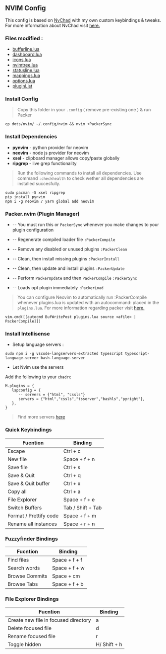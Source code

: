 ## NVIM Config

This config is based on [NvChad](https://github.com/siduck76/NvChad) with my own custom keybindings & tweaks.
<br>
For more information about NvChad visit [here.](https://github.com/siduck76/NvChad/wiki#clone-my-setup)

### Files modified : 
* [bufferline.lua](https://github.com/CTZxVULKAN/dots/blob/main/nvim/lua/plugins/configs/bufferline.lua)
* [dashboard.lua](https://github.com/CTZxVULKAN/dots/blob/main/nvim/lua/plugins/configs/dashboard.lua)
* [icons.lua](https://github.com/CTZxVULKAN/dots/blob/main/nvim/lua/plugins/configs/icons.lua)
* [nvimtree.lua](https://github.com/CTZxVULKAN/dots/blob/main/nvim/lua/plugins/configs/nvimtree.lua)
* [statusline.lua](https://github.com/CTZxVULKAN/dots/blob/main/nvim/lua/plugins/configs/statusline.lua)
* [mappings.lua](https://github.com/CTZxVULKAN/dots/blob/main/nvim/lua/core/mappings.lua)
* [options.lua](https://github.com/CTZxVULKAN/dots/blob/main/nvim/lua/core/options.lua)
* [pluginList](https://github.com/CTZxVULKAN/dots/blob/main/nvim/lua/plugins/init.lua)


### Install Config 

> Copy this folder in your `.config` ( remove pre-existing one ) & run Packer

```
cp dots/nvim/ ~/.config/nvim && nvim +PackerSync
```

### Install Dependencies 
* **pynvim** - python provider for neovim
* **neovim** - node js provider for neovim
* **xsel** - clipboard manager allows copy/paste globally
* **ripgrep** - live grep functionality

> Run the following commands to install all dependencies. Use command `:checkhealth` to check wether all dependencies are installed succesfully.
```
sudo pacman -S xsel ripgrep
pip install pynvim
npm i -g neovim / yarn global add neovim
``` 
### Packer.nvim (Plugin Manager)

* -- You must run this or `PackerSync` whenever you make changes to your plugin configuration

* -- Regenerate compiled loader file
`:PackerCompile`

* -- Remove any disabled or unused plugins
`:PackerClean`

* -- Clean, then install missing plugins
`:PackerInstall`

* -- Clean, then update and install plugins
`:PackerUpdate`

* -- Perform `PackerUpdate` and then `PackerCompile`
`:PackerSync`

* -- Loads opt plugin immediately
`:PackerLoad `

> You can configure Neovim to automatically run :PackerCompile whenever plugins.lua is updated with an autocommand: placed in the `plugins.lua`.
For more information regarding packer visit [here.](https://github.com/wbthomason/packer.nvim)
```
vim.cmd([[autocmd BufWritePost plugins.lua source <afile> | PackerCompile]])
```

### Install Intellisense 

* Setup language servers :

```
sudo npm i -g vscode-langservers-extracted typescript typescript-language-server bash-language-server
```
* Let Nvim use the servers

Add the following to your `chadrc`

```
M.plugins = {
   lspconfig = {
      -- servers = {"html", "cssls"}
      servers = {"html","cssls","tsserver","bashls","pyright"},
   },
}

```
> Find more servers [here](https://github.com/neovim/nvim-lspconfig/blob/master/CONFIG.md)


### Quick Keybindings

| Fucntion     | Binding        |
|--------------|----------------|
| Escape  | Ctrl + c       |
| New file     | Space + f + n  |
| Save file    | Ctrl + s       |
| Save & Quit  | Ctrl + q       |
| Save & Quit buffer   | Ctrl + x       |
| Copy all   | Ctrl + a      |
| File Explorer  | Space + f + e     |
| Switch Buffers | Tab / Shift + Tab      |
| Format / Prettify code | Space + f + m    |
| Rename all instances | Space + r + n   |


### Fuzzyfinder Bindings

| Fucntion     | Binding        |
|--------------|----------------|
| Find files | Space + f  + f    |
| Search words | Space + f + w |
| Browse Commits | Space + cm      |
| Browse Tabs | Space + f + b     |


### File Explorer Bindings

| Fucntion     | Binding        |
|--------------|----------------|
| Create new file in focused directory  | a       |
| Delete focused file  | d       |
| Rename focused file  | r   |
| Toggle hidden | H/ Shift + h |
